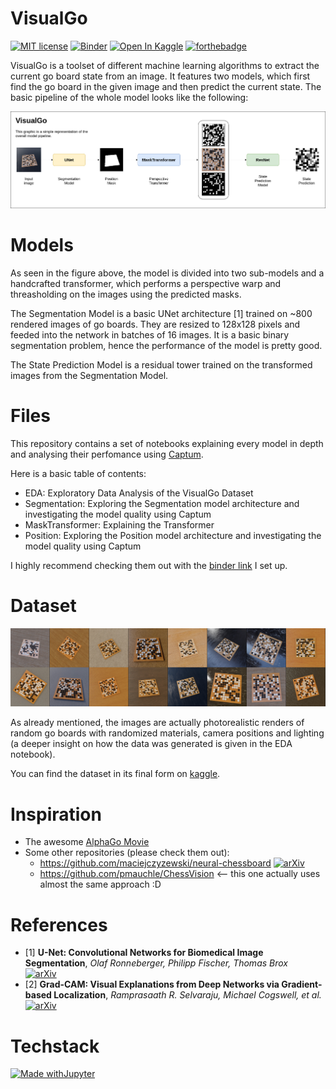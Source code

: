 # VisualGo
[![MIT license](https://img.shields.io/badge/License-MIT-blue.svg)](https://lbesson.mit-license.org/)
[![Binder](https://mybinder.org/badge_logo.svg)](https://mybinder.org/v2/gh/LuanAdemi/VisualGo/HEAD)
<a href="https://www.kaggle.com/luanademi/visualgo"><img src="https://kaggle.com/static/images/open-in-kaggle.svg" alt="Open In Kaggle"></a>
[![forthebadge](https://forthebadge.com/images/badges/works-on-my-machine.svg)](https://forthebadge.com)

VisualGo is a toolset of different machine learning algorithms to extract the current go board state from an image. It features two models, which first find the go board in the given image and then predict the current state. The basic pipeline of the whole model looks like the following:

<img src="https://raw.githubusercontent.com/LuanAdemi/VisualGo/main/assets/Pipeline.png">

# Models
As seen in the figure above, the model is divided into two sub-models and a handcrafted transformer, which performs a perspective warp and threasholding on the images using the predicted masks.

The Segmentation Model is a basic UNet architecture [1] trained on ~800 rendered images of go boards. They are resized to 128x128 pixels and feeded into the network in batches of 16 images. It is a basic binary segmentation problem, hence the performance of the model is pretty good.

The State Prediction Model is a residual tower trained on the transformed images from the Segmentation Model.

# Files
This repository contains a set of notebooks explaining every model in depth and analysing their perfomance using <a href="https://captum.ai/">Captum</a>.

Here is a basic table of contents:

- EDA: Exploratory Data Analysis of the VisualGo Dataset
- Segmentation: Exploring the Segmentation model architecture and investigating the model quality using Captum
- MaskTransformer: Explaining the Transformer
- Position: Exploring the Position model architecture and investigating the model quality using Captum

I highly recommend checking them out with the <a href="https://mybinder.org/v2/gh/LuanAdemi/VisualGo/HEAD">binder link</a> I set up.

# Dataset
<img src="https://raw.githubusercontent.com/LuanAdemi/VisualGo/main/assets/header2.png">

As already mentioned, the images are actually photorealistic renders of random go boards with randomized materials, camera positions and lighting (a deeper insight on how the data was generated is given in the EDA notebook). 

You can find the dataset in its final form on <a href="https://www.kaggle.com/luanademi/visualgo">kaggle</a>. 

# Inspiration
- The awesome <a href="https://www.alphagomovie.com/">AlphaGo Movie</a>
- Some other repositories (please check them out):
  - https://github.com/maciejczyzewski/neural-chessboard [![arXiv](https://img.shields.io/badge/arXiv-1708.03898-b31b1b.svg)](https://arxiv.org/abs/1708.03898)
  - https://github.com/pmauchle/ChessVision <-- this one actually uses almost the same approach :D

# References
- [1] **U-Net: Convolutional Networks for Biomedical Image Segmentation**, *Olaf Ronneberger, Philipp Fischer, Thomas Brox*  
[![arXiv](https://img.shields.io/badge/arXiv-1505.04597-b31b1b.svg)](https://arxiv.org/abs/1505.04597)
- [2] **Grad-CAM: Visual Explanations from Deep Networks via Gradient-based Localization**, *Ramprasaath R. Selvaraju, Michael Cogswell, et al.*
[![arXiv](https://img.shields.io/badge/arXiv-1610.02391-b31b1b.svg)](https://arxiv.org/abs/1610.02391)

# Techstack
[![Made withJupyter](https://img.shields.io/badge/Made%20with-Jupyter-orange?style=for-the-badge&logo=Jupyter)](https://jupyter.org/try)

